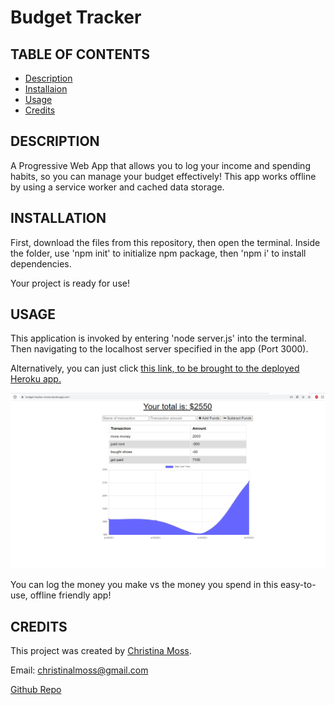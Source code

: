 # Budget Tracker

## TABLE OF CONTENTS

* [Description](#description)
* [Installaion](#installation)
* [Usage](#usage)
* [Credits](#credits)

## DESCRIPTION

A Progressive Web App that allows you to log your income and spending habits, so you can manage your budget effectively! This app works offline by using a service worker and cached data storage.

## INSTALLATION

First, download the files from this repository, then open the terminal. Inside the folder, use 'npm init' to initialize npm package, then 'npm i' to install dependencies. 

Your project is ready for use!

## USAGE

This application is invoked by entering 'node server.js' into the terminal. Then navigating to the localhost server specified in the app (Port 3000).

Alternatively, you can just click [this link, to be brought to the deployed Heroku app.](https://budget-tracker-cmoss.herokuapp.com/)

![Deployed App](/public/images/deployed.png)

You can log the money you make vs the money you spend in this easy-to-use, offline friendly app!

## CREDITS

This project was created by [Christina Moss](https://github.com/cmoss703).

Email: christinalmoss@gmail.com

[Github Repo](https://github.com/cmoss703/budget-tracker)
